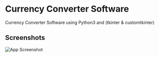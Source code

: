 # Currency Converter Software

Currency Converter Software using Python3 and (tkinter & customtkinter)

## Screenshots

![App Screenshot](https://i.ibb.co/Bg4R3fv/Untitled.png)

